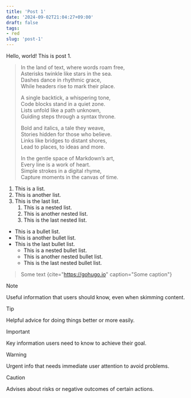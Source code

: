 ```yaml
---
title: 'Post 1'
date: '2024-09-02T21:04:27+09:00'
draft: false
tags:
- red
slug: 'post-1'
---
```


Hello, world! This is post 1.

> In the land of text, where words roam free,<br>
> Asterisks twinkle like stars in the sea.<br>
> Dashes dance in rhythmic grace,<br>
> While headers rise to mark their place.
>
> A single backtick, a whispering tone,<br>
> Code blocks stand in a quiet zone.<br>
> Lists unfold like a path unknown,<br>
> Guiding steps through a syntax throne.
>
> Bold and italics, a tale they weave,<br>
> Stories hidden for those who believe.<br>
> Links like bridges to distant shores,<br>
> Lead to places, to ideas and more.
>
> In the gentle space of Markdown’s art,<br>
> Every line is a work of heart.<br>
> Simple strokes in a digital rhyme,<br>
> Capture moments in the canvas of time.

1. This is a list.
2. This is another list.
3. This is the last list.
   1. This is a nested list.
   2. This is another nested list.
   3. This is the last nested list.

- This is a bullet list.
- This is another bullet list.
- This is the last bullet list.
  - This is a nested bullet list.
  - This is another nested bullet list.
  - This is the last nested bullet list.

> Some text
{cite="https://gohugo.io" caption="Some caption"}

> [!NOTE]
> Useful information that users should know, even when skimming content.

> [!TIP]
> Helpful advice for doing things better or more easily.

> [!IMPORTANT]
> Key information users need to know to achieve their goal.

> [!WARNING]
> Urgent info that needs immediate user attention to avoid problems.

> [!CAUTION]
> Advises about risks or negative outcomes of certain actions.

